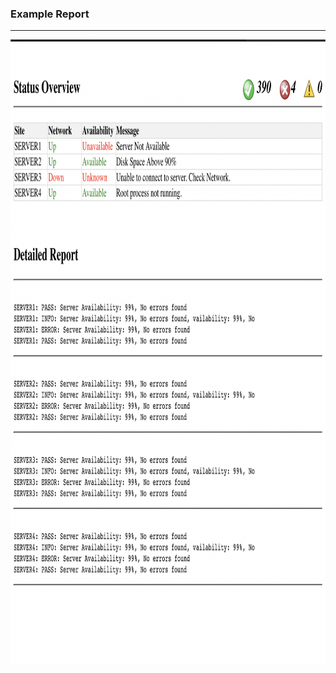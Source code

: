 <h3> Example Report </h3>
<hr>
<img src="checkout_example_image.png" alt="Example Table" width="900" height="1000">

